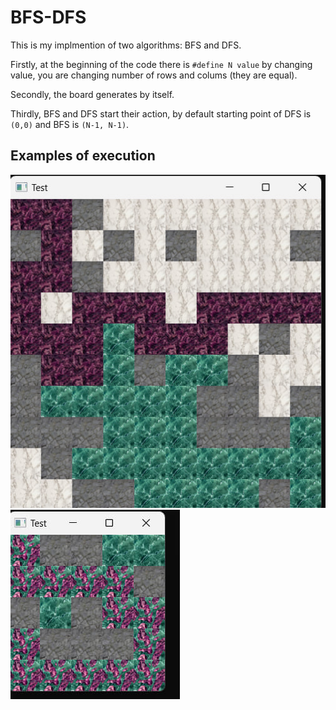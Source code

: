# BFS-DFS
This is my implmention of two algorithms: BFS and DFS.

Firstly, at the beginning of the code there is `#define N value` by changing value, you are changing number of rows and colums (they are equal). 

Secondly, the board generates by itself.

Thirdly, BFS and DFS start their action, by default starting point of DFS is `(0,0)` and BFS is `(N-1, N-1)`.

## Examples of execution 
![Alt Text](example2.jpg "example2.jpg")
![Alt Text](example1.jpg "example1.jpg")
